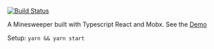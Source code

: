 [![Build Status](https://travis-ci.org/testerez/react-mobx-minesweeper.svg?branch=master)](https://travis-ci.org/testerez/react-mobx-minesweeper)

A Minesweeper built with Typescript React and Mobx. See the [Demo](https://testerez.github.io/react-mobx-minesweeper/)


Setup: `yarn && yarn start`


